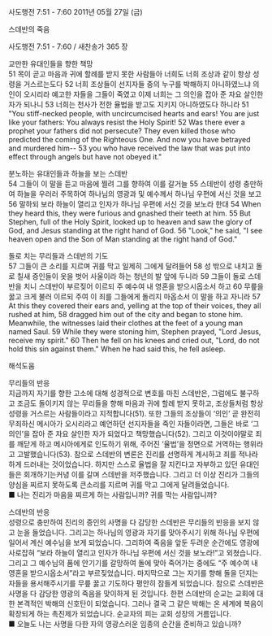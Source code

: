 사도행전 7:51 - 7:60 
2011년 05월 27일 (금)

스데반의 죽음



사도행전 7:51 - 7:60 / 새찬송가 365 장


교만한 유대인들을 향한 책망  
51 목이 곧고 마음과 귀에 할례를 받지 못한 사람들아 너희도 너희 조상과 같이 항상 성령을 거스르는도다 52 너희 조상들이 선지자들 중의 누구를 박해하지 아니하였느냐 의인이 오시리라 예고한 자들을 그들이 죽였고 이제 너희는 그 의인을 잡아 준 자요 살인한 자가 되나니 53 너희는 천사가 전한 율법을 받고도 지키지 아니하였도다 하니라 
51 "You stiff-necked people, with uncircumcised hearts and ears! You are just like your fathers: You always resist the Holy Spirit! 52 Was there ever a prophet your fathers did not persecute? They even killed those who predicted the coming of the Righteous One. And now you have betrayed and murdered him-- 53 you who have received the law that was put into effect through angels but have not obeyed it."   

분노하는 유대인들과 하늘을 보는 스데반  
54 그들이 이 말을 듣고 마음에 찔려 그를 향하여 이를 갈거늘 55 스데반이 성령 충만하여 하늘을 우러러 주목하여 하나님의 영광과 및 예수께서 하나님 우편에 서신 것을 보고 56 말하되 보라 하늘이 열리고 인자가 하나님 우편에 서신 것을 보노라 한대 54 When they heard this, they were furious and gnashed their teeth at him. 55 But Stephen, full of the Holy Spirit, looked up to heaven and saw the glory of God, and Jesus standing at the right hand of God. 56 "Look," he said, "I see heaven open and the Son of Man standing at the right hand of God."   

돌로 치는 무리들과 스데반의 기도  
57 그들이 큰 소리를 지르며 귀를 막고 일제히 그에게 달려들어 58 성 밖으로 내치고 돌로 칠새 증인들이 옷을 벗어 사울이라 하는 청년의 발 앞에 두니라 59 그들이 돌로 스데반을 치니 스데반이 부르짖어 이르되 주 예수여 내 영혼을 받으시옵소서 하고 60 무릎을 꿇고 크게 불러 이르되 주여 이 죄를 그들에게 돌리지 마옵소서 이 말을 하고 자니라
57 At this they covered their ears and, yelling at the top of their voices, they all rushed at him, 58 dragged him out of the city and began to stone him. Meanwhile, the witnesses laid their clothes at the feet of a young man named Saul. 59 While they were stoning him, Stephen prayed, "Lord Jesus, receive my spirit." 60 Then he fell on his knees and cried out, "Lord, do not hold this sin against them." When he had said this, he fell asleep.

해석도움





무리들의 반응  
지금까지 자기를 향한 고소에 대해 성경적으로 변호를 마친 스데반은, 그럼에도 불구하고 조금도 돌이키지 않는 무리들을 향해 마음과 귀에 할례 받지 못하고, 조상들처럼 항상 성령을 거스르는 사람들이라고 지적합니다(51). 또한 그들의 조상들이 ‘의인’ 곧 완전히 무죄하신 메시아가 오시리라고 예언하던 선지자들을 죽인 자들이라면, 그들은 바로 ‘그 의인’을 잡아 준 자요 살인한 자가 되었다고 책망했습니다(52). 그리고 이것이야말로 죄를 깨닫게 하고 메시아에게로 인도하기 위해, 주어진 ‘율법’을 정면으로 거역하는 행위라고 고발했습니다(53). 참으로 스데반의 변론은 진리를 선명하게 계시하고 죄를 적나라하게 드러내는 것이었습니다. 하지만 스스로 율법을 잘 지킨다고 자부하고 있던 유대인들은 회개하기는커녕 이를 갈며 스데반을 저주했습니다. 그리고 더 이상 진리가 그들의 양심을 찌르지 못하도록 큰소리를 지르며 귀를 막고 그에게 달려들었습니다.  
■ 나는 진리가 마음을 찌르게 하는 사람입니까? 귀를 막는 사람입니까?   

스데반의 반응  
성령으로 충만하여 진리의 증인의 사명을 다 감당한 스데반은 무리들의 반응을 보지 않고 눈을 들었습니다. 그리고는 하나님의 영광과 자기를 맞아주시기 위해 하나님 우편에 일어서 계신 예수님을 보게 되었습니다. 그리하여 죽음을 앞둔 두려운 순간에도 영광에 사로잡혀 “보라 하늘이 열리고 인자가 하나님 우편에 서신 것을 보노라!”고 외쳤습니다. 그리고 그 예수님의 품에 안기기를 갈망하여 돌에 맞아 죽어가는 중에도 “주 예수여 내 영혼을 받으시옵소서”라고 부르짖었습니다. 마지막으로 그는 자기를 향해 돌을 던지는 자들을 용서해주시기를 무릎 꿇고 기도하다 평안히 잠들게 되었습니다. 참으로 스데반은 사명을 다 감당한 영광의 죽음을 맞이하게 된 것입니다. 한편 스데반의 순교는 교회에 대한 본격적인 박해의 신호탄이 되었습니다. 그러나 결국 그 같은 박해는 온 세계에 복음이 확장되게 하는 촉진제가 되었습니다. 순교자의 피는 교회 성장의 거름입니다.   
■ 오늘도 나는 사명을 다한 자의 영광스러운 임종의 순간을 준비하고 있습니까?